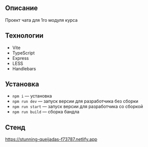 ## Описание

Проект чата для 1го модуля курса

## Технологии

- Vite
- TypeScript
- Express
- LESS
- Handlebars

## Установка

- `npm i` — установка
- `npm run dev` — запуск версии для разработчика без сборки
- `npm run start` — запуск версии для разработчика со сборкой
- `npm run build` — сборка бандла

## Стенд

https://stunning-queijadas-f73787.netlify.app

